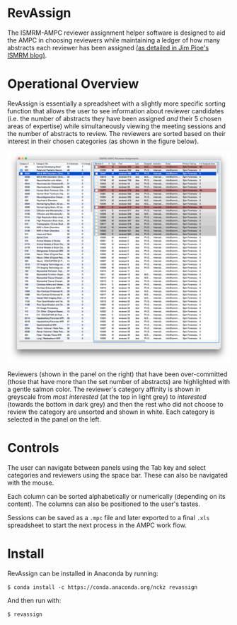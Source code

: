 # RevAssign
The ISMRM-AMPC reviewer assignment helper software is designed to aid the
AMPC in choosing reviewers while maintaining a ledger of how many abstracts
each reviewer has been assigned [(as detailed in Jim Pipe's ISMRM
blog)](http://www.ismrm.org/12/7T.pdf).

# Operational Overview
RevAssign is essentially a spreadsheet with
a slightly more specific sorting function that allows the user to see
information about reviewer candidates (i.e. the number of abstracts they have
been assigned *and* their 5 chosen areas of expertise) while simultaneously
viewing the meeting sessions and the number of abstracts to review.  The
reviewers are sorted based on their interest in their chosen categories (as
shown in the figure below).

![RevAssign Screen Shot](./ScreenShot1.png)

Reviewers (shown in the panel on the right) that have been over-committed
(those that have more than the set number of abstracts) are highlighted with a
gentle salmon color.
The reviewer's category affinity is shown in greyscale from *most interested* (at
the top in light grey) to *interested* (towards the bottom in dark grey) and then
the rest who did not choose to review the category are unsorted and shown in
white.  Each category is selected in the panel on the left.

# Controls
The user can navigate between panels using the Tab key and select categories
and reviewers using the space bar.  These can also be navigated with the mouse.

Each column can be sorted alphabetically or numerically (depending on its
content). The columns can also be positioned to the user's tastes.

Sessions can be saved as a `.mpc` file and later exported to a final `.xls`
spreadsheet to start the next process in the AMPC work flow.

# Install
RevAssign can be installed in Anaconda by running:

    $ conda install -c https://conda.anaconda.org/nckz revassign

And then run with:

    $ revassign
